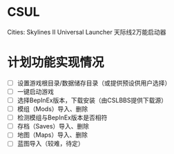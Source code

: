 # CSUL
Cities: Skylines II Universal Launcher 天际线2万能启动器

# 计划功能实现情况
- [ ] 设置游戏根目录/数据储存目录（或提供预设供用户选择）
- [ ] 一键启动游戏
- [ ] 选择BepInEx版本，下载安装（由CSLBBS提供下载源）
- [ ] 模组（Mods）导入、删除
- [ ] 检测模组与BepInEx版本是否相符
- [ ] 存档（Saves）导入、删除
- [ ] 地图（Maps）导入、删除
- [ ] 蓝图导入（较难，待定）
